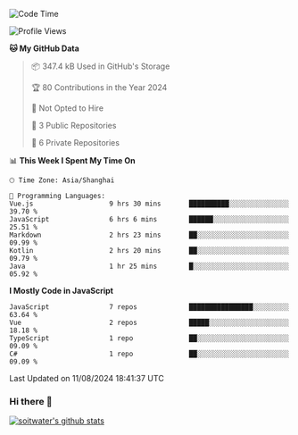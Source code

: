 <!--START_SECTION:waka-->
![Code Time](http://img.shields.io/badge/Code%20Time-3%2C846%20hrs%2045%20mins-blue)

![Profile Views](http://img.shields.io/badge/Profile%20Views-0-blue)

**🐱 My GitHub Data** 

> 📦 347.4 kB Used in GitHub's Storage 
 > 
> 🏆 80 Contributions in the Year 2024
 > 
> 🚫 Not Opted to Hire
 > 
> 📜 3 Public Repositories 
 > 
> 🔑 6 Private Repositories 
 > 
📊 **This Week I Spent My Time On** 

```text
🕑︎ Time Zone: Asia/Shanghai

💬 Programming Languages: 
Vue.js                   9 hrs 30 mins       ██████████░░░░░░░░░░░░░░░   39.70 % 
JavaScript               6 hrs 6 mins        ██████░░░░░░░░░░░░░░░░░░░   25.51 % 
Markdown                 2 hrs 23 mins       ██░░░░░░░░░░░░░░░░░░░░░░░   09.99 % 
Kotlin                   2 hrs 20 mins       ██░░░░░░░░░░░░░░░░░░░░░░░   09.79 % 
Java                     1 hr 25 mins        █░░░░░░░░░░░░░░░░░░░░░░░░   05.92 % 
```

**I Mostly Code in JavaScript** 

```text
JavaScript               7 repos             ████████████████░░░░░░░░░   63.64 % 
Vue                      2 repos             █████░░░░░░░░░░░░░░░░░░░░   18.18 % 
TypeScript               1 repo              ██░░░░░░░░░░░░░░░░░░░░░░░   09.09 % 
C#                       1 repo              ██░░░░░░░░░░░░░░░░░░░░░░░   09.09 % 
```




 Last Updated on 11/08/2024 18:41:37 UTC
<!--END_SECTION:waka-->

### Hi there 👋
[![soitwater's github stats](https://github-readme-stats.vercel.app/api?username=soitwater)](https://github.com/soitwater/github-readme-stats)
